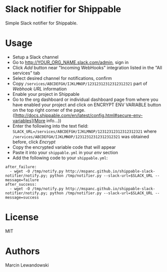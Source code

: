 # Slack notifier for Shippable

Simple Slack notifier for Shippable.

# Usage

* Setup a Slack channel
* Go to http://YOUR_ORG_NAME.slack.com/admin, sign in
* Click *Add* button near "Incoming WebHooks" integration listed in the "All services" tab
* Select desired channel for notifications, confirm
* Copy `/services/ABCDEFGH/IJKLMNOP/12312312312312312321` part of *Webhook URL* information
* Enable your project in Shippable
* Go to the org dashboard or individual dashboard page from where you have enabled your project and click on ENCRYPT ENV VARIABLE button on the top right corner of the page. ([http://docs.shippable.com/en/latest/config.html#secure-env-variables](More info...))
* Enter the following into the text field: `SLACK_URL=/services/ABCDEFGH/IJKLMNOP/12312312312312312321` where `/services/ABCDEFGH/IJKLMNOP/12312312312312312321` was obtained before, click *Encrypt*
* Copy the encrypted variable code that will appear 
* Paste it into your `shippable.yml` in your *env* section
* Add the following code to your `shippable.yml`:
    
```
after_failure:
  - wget -O /tmp/notify.py http://mspanc.github.io/shippable-slack-notifier/notify.py; python /tmp/notifier.py --slack-url=$SLACK_URL --message=failure
after_success:
  - wget -O /tmp/notify.py http://mspanc.github.io/shippable-slack-notifier/notify.py; python /tmp/notifier.py --slack-url=$SLACK_URL --message=success
```

# License

MIT

# Authors

Marcin Lewandowski
